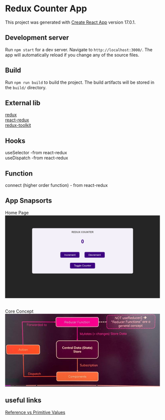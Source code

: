# Redux Counter App

This project was generated with [Create React App](https://reactjs.org/docs/create-a-new-react-app.html) version 17.0.1.

## Development server

Run `npm start` for a dev server. Navigate to `http://localhost:3000/`. The app will automatically reload if you change any of the source files.

## Build

Run `npm run build` to build the project. The build artifacts will be stored in the `build/` directory.

## External lib

[redux](https://redux.js.org/) <br />
[react-redux](https://react-redux.js.org/) <br/>
[redux-toolkit](https://redux-toolkit.js.org/)

## Hooks

useSelector -from react-redux <br />
useDispatch -from react-redux

## Function 

connect (higher order function) - from react-redux

## App Snapsorts

Home Page
![Home Page](https://github.com/vishal002/redux-counter-app/blob/master/img/home.jpg?raw=true) 
<br/><br/>

Core Concept
![Core Concept](https://github.com/vishal002/redux-counter-app/blob/master/img/core-concept.jpeg?raw=true)

## useful links

[Reference vs Primitive Values](https://academind.com/tutorials/reference-vs-primitive-values) <br />
